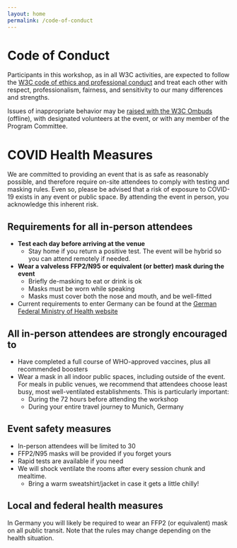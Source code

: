 ```yaml
---
layout: home
permalink: /code-of-conduct
---
```


# Code of Conduct

Participants in this workshop, as in all W3C activities, are expected to follow the [W3C code of ethics and professional conduct](https://www.w3.org/Consortium/cepc/) and treat each other with respect, professionalism, fairness, and sensitivity to our many differences and strengths.

Issues of inappropriate behavior may be [raised with the W3C Ombuds](https://www.w3.org/Consortium/pwe/#Procedures) (offline), with designated volunteers at the event, or with any member of the Program Committee.

# COVID Health Measures

We are committed to providing an event that is as safe as reasonably possible, and therefore require on-site attendees to comply with testing and masking rules. Even so, please be advised that a risk of exposure to COVID-19 exists in any event or public space. By attending the event in person, you acknowledge this inherent risk.

## Requirements for all in-person attendees
- **Test each day before arriving at the venue**
  - Stay home if you return a positive test. The event will be hybrid so you can attend remotely if needed.
- **Wear a valveless FFP2/N95 or equivalent (or better) mask during the event**
  - Briefly de-masking to eat or drink is ok
  - Masks must be worn while speaking
  - Masks must cover both the nose and mouth, and be well-fitted
- Current requirements to enter Germany can be found at the [German Federal Ministry of Health website](https://www.bundesgesundheitsministerium.de/en/service/gesetze-und-verordnungen/guv-19-lp/coronavirus-einreiseverordnung.html)

## All in-person attendees are strongly encouraged to
- Have completed a full course of WHO-approved vaccines, plus all recommended boosters
- Wear a mask in all indoor public spaces, including outside of the event. For meals in public venues, we recommend that attendees choose least busy, most well-ventilated establishments. This is particularly important:
  - During the 72 hours before attending the workshop
  - During your entire travel journey to Munich, Germany


## Event safety measures
- In-person attendees will be limited to 30
- FFP2/N95 masks will be provided if you forget yours
- Rapid tests are available if you need
- We will shock ventilate the rooms after every session chunk and mealtime. 
  - Bring a warm sweatshirt/jacket in case it gets a little chilly!

## Local and federal health measures
In Germany you will likely be required to wear an FFP2 (or equivalent) mask on all public transit. Note that the rules may change depending on the health situation. 